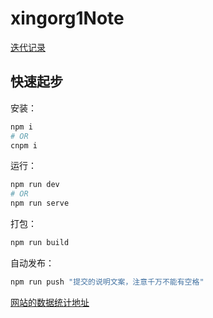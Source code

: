# xingorg1Note
[迭代记录](https://github.com/xingorg1/xingorg1Note/blob/master/CHANGELOG.md)
## 快速起步

安装：

```bash
npm i
# OR
cnpm i
```

运行：

```bash
npm run dev
# OR
npm run serve
```

打包：

```bash
npm run build
```

自动发布：

```bash
npm run push "提交的说明文案，注意千万不能有空格"
```

[comment]: <> (# 声明：这里边的内容不会被显示出来？)

[网站的数据统计地址](https://analytics.google.com/analytics/web/?authuser=0#/report-home/a155302468w219054088p208652917)

